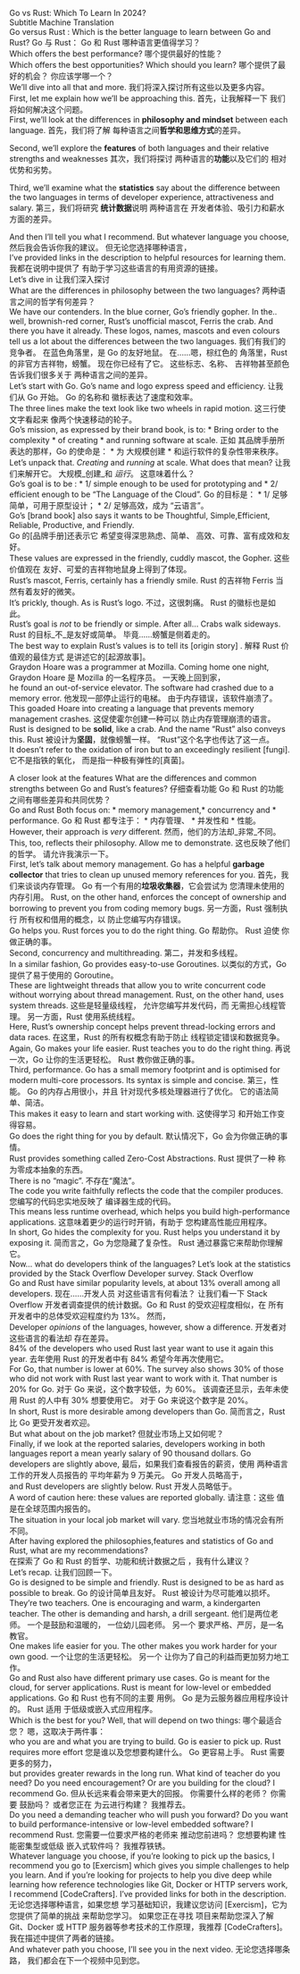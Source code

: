 Go vs Rust: Which To Learn In 2024?  
Subtitle Machine Translation  
Go versus Rust : Which is the better language to learn between Go and Rust? 
Go 与 Rust： Go 和 Rust 哪种语言更值得学习？  
Which offers the best performance? 
哪个提供最好的性能？  
Which offers the best opportunities? Which should you learn? 哪个提供了最好的机会？ 你应该学哪一个？  
We’ll dive into all that and more. 我们将深入探讨所有这些以及更多内容。  
First, let me explain how we’ll be approaching this. 首先，让我解释一下 我们将如何解决这个问题。  
First, we’ll look at the differences in **philosophy and mindset** between each language. 
首先，我们将了解  每种语言之间**哲学和思维方式**的差异。 

Second, we’ll explore the **features**  of both languages and their relative strengths and weaknesses 其次，我们将探讨  两种语言的**功能**以及它们的 相对优势和劣势。  

Third, we’ll examine what the **statistics** say about the difference between the two languages in terms of developer experience, attractiveness and salary.
第三，我们将研究 **统计数据**说明  两种语言在 开发者体验、吸引力和薪水方面的差异。

And then I’ll tell you what I recommend. But whatever language you choose,
然后我会告诉你我的建议。 但无论您选择哪种语言，  
I’ve provided links in the description to helpful resources for learning them. 
我都在说明中提供了 有助于学习这些语言的有用资源的链接。  
Let’s dive in 让我们深入探讨  
What are the differences in philosophy between the two languages?
两种语言之间的哲学有何差异？  
We have our contenders. In the blue corner, Go’s friendly gopher. In the.. well, brownish-red corner, Rust’s unofficial mascot, Ferris the crab. And there you have it already. These logos, names,  mascots and even colours tell us a lot about the differences between the two languages. 
我们有我们的竞争者。 在蓝色角落里，是 Go 的友好地鼠。 在......嗯，棕红色的  角落里，Rust 的非官方吉祥物，螃蟹。 现在你已经有了它。 这些标志、名称、  吉祥物甚至颜色告诉我们很多关于 两种语言之间的差异。  
Let’s start with Go. Go’s name and logo express speed and efficiency. 
让我们从 Go 开始。 Go 的名称和 徽标表达了速度和效率。  
The three lines make the text look like two wheels in rapid motion. 
这三行使文字看起来 像两个快速移动的轮子。  
Go’s mission, as expressed by their brand book, is to: * Bring order to the complexity * of creating * and running software at scale. 
正如  其品牌手册所表达的那样，Go 的使命是： * 为  大规模创建 * 和运行软件的复杂性带来秩序。  
Let’s unpack that. _Creating_ and _running_ at scale. What does that mean? 
让我们来解开它。 大规模_创建_和 _运行_。 这意味着什么？  
Go’s goal is to be : * 1/ simple enough to be used for prototyping and * 2/ efficient enough to be “The Language of the Cloud”. 
Go 的目标是： * 1/ 足够简单，可用于原型设计；  * 2/ 足够高效，成为 “云语言”。  
Go’s [brand book] also says it wants to be Thoughtful, Simple,Efficient, Reliable, Productive, and Friendly.  
Go 的[品牌手册]还表示它 希望变得深思熟虑、简单、  高效、可靠、富有成效和友好。  
These values are expressed in the friendly, cuddly mascot, the Gopher. 
这些价值观在 友好、可爱的吉祥物地鼠身上得到了体现。  
Rust’s mascot, Ferris, certainly has a friendly smile. 
Rust 的吉祥物 Ferris 当然有着友好的微笑。  
It’s prickly, though. As is Rust’s logo. 
不过，这很刺痛。 Rust 的徽标也是如此。  
Rust’s goal is _not_ to be friendly or simple. After all… Crabs walk sideways. 
Rust 的目标_不_是友好或简单。 毕竟……螃蟹是侧着走的。  
The best way to explain Rust’s values is to tell its [origin story] .
解释 Rust 价值观的最佳方式 是讲述它的[起源故事]。  
Graydon Hoare was a programmer at Mozilla. Coming home one night, 
Graydon Hoare 是 Mozilla 的一名程序员。 一天晚上回到家，  
he found an out-of-service elevator. The software had crashed due to a memory error. 
他发现一部停止运行的电梯。 由于内存错误，该软件崩溃了。  
This goaded Hoare into creating a language that prevents memory management crashes.
这促使霍尔创建一种可以 防止内存管理崩溃的语言。  
Rust is designed to be **solid**, like a crab. And the name “Rust” also conveys this. 
Rust 被设计为**坚固**，就像螃蟹一样。 “Rust”这个名字也传达了这一点。  
It doesn’t refer to the oxidation of iron but to an exceedingly resilient [fungi]. 
它不是指铁的氧化， 而是指一种极有弹性的[真菌]。  

 A closer look at the features What are the differences and common strengths between Go and Rust’s features? 
  仔细查看功能   Go 和 Rust 的功能之间有哪些差异和共同优势？  
Go and Rust Both focus on: * memory management,* concurrency and * performance.
Go 和 Rust 都专注于： * 内存管理、   * 并发性和 * 性能。  
However, their approach is _very_ different. 
然而，他们的方法却_非常_不同。  
This, too, reflects their philosophy. Allow me to demonstrate.
这也反映了他们的哲学。 请允许我演示一下。  
First, let’s talk about memory management. Go has a helpful **garbage collector** that tries to clean up unused memory references for you. 
首先，我们来谈谈内存管理。 Go 有一个有用的**垃圾收集器**，它会尝试为  您清理未使用的内存引用。 
Rust, on the other hand, enforces the  concept of ownership and borrowing to prevent you from coding memory bugs. 
另一方面，Rust 强制执行  所有权和借用的概念，以 防止您编写内存错误。  
Go helps you. Rust forces you to do the right thing. 
Go 帮助你。 Rust 迫使 你做正确的事。  
Second, concurrency and multithreading. 
第二，并发和多线程。  
In a similar fashion, Go provides easy-to-use Goroutines. 
以类似的方式，Go 提供了易于使用的 Goroutine。  
These are lightweight threads that allow you to write concurrent code without worrying about thread management. Rust, on the other hand, uses system threads. 
这些是轻量级线程， 允许您编写并发代码，而  无需担心线程管理。 另一方面，Rust 使用系统线程。  
Here, Rust’s ownership concept helps prevent thread-locking errors and data races. 
在这里，Rust 的所有权概念有助于防止 线程锁定错误和数据竞争。  
Again, Go makes your life easier. Rust teaches you to do the right thing. 
再说一次，Go 让你的生活更轻松。 Rust 教你做正确的事。  
Third, performance. Go has a small memory footprint and is optimised for modern multi-core processors. Its syntax is simple and concise.
第三，性能。 Go 的内存占用很小，并且   针对现代多核处理器进行了优化。 它的语法简单、简洁。  
This makes it easy to learn and start working with. 
这使得学习 和开始工作变得容易。  
Go does the right thing for you by default. 
默认情况下，Go 会为你做正确的事情。  
Rust provides something called Zero-Cost Abstractions. 
Rust 提供了一种 称为零成本抽象的东西。  
There is no “magic”. 
不存在“魔法”。  
The code you write faithfully reflects the code that the compiler produces. 
您编写的代码忠实地反映了 编译器生成的代码。  
This means less runtime overhead, which helps you build high-performance applications. 
这意味着更少的运行时开销，有助于 您构建高性能应用程序。  
In short, Go hides the complexity for you. Rust helps you understand it by exposing it.
简而言之，Go 为您隐藏了复杂性。 Rust 通过暴露它来帮助你理解它。  
Now… what do developers think of the languages? Let’s look at the statistics provided by the Stack Overflow Developer survey. Stack Overflow   
Go and Rust have similar popularity levels, at about 13% overall among all developers.
现在……开发人员 对这些语言有何看法？ 让我们看一下   Stack Overflow 开发者调查提供的统计数据。Go 和 Rust 的受欢迎程度相似，在 所有开发者中的总体受欢迎程度约为 13%。 然而，  
Developer _opinions_ of the languages, however, show a difference. 开发者对这些语言的看法却 存在差异。  
84% of the developers who used Rust last year want to use it again this year. 
去年使用 Rust 的开发者中有 84% 希望今年再次使用它。  
For Go, that number is lower at 60%. The survey also shows 30% of those who did not work with Rust last year want to work with it. That number is 20% for Go. 
对于 Go 来说，这个数字较低，为 60%。 该调查还显示，去年未使用 Rust 的人中有 30%  想要使用它。 对于 Go 来说这个数字是 20%。  
In short, Rust is more desirable among developers than Go.
简而言之，Rust 比 Go 更受开发者欢迎。  
But what about on the job market? 
但就业市场上又如何呢？  
Finally, if we look at the reported salaries, developers working in both languages report a 
mean yearly salary of 90 thousand dollars. Go developers are slightly above,
最后，如果我们查看报告的薪资，使用 两种语言工作的开发人员报告的  平均年薪为 9 万美元。 Go 开发人员略高于，  
and Rust developers are slightly below. 
Rust 开发人员略低于。  
A word of caution here: these values are reported globally. 
请注意：这些 值是在全球范围内报告的。  
The situation in your local job market will vary. 
您当地就业市场的情况会有所不同。  
After having explored the philosophies,features and statistics of Go and Rust, what are my recommendations?  
在探索了  Go 和 Rust 的哲学、功能和统计数据之后 ，我有什么建议？  
Let’s recap. 
让我们回顾一下。  
Go is designed to be simple and friendly. Rust is designed to be as hard as possible to break.
Go 的设计简单且友好。 Rust 被设计为尽可能难以损坏。  
They’re two teachers. One is encouraging and warm, a kindergarten teacher. The other is demanding and harsh, a drill sergeant. 
他们是两位老师。 一个是鼓励和温暖的，  一位幼儿园老师。 另一个 要求严格、严厉，是一名教官。  
One makes life easier for you. The other makes you work harder for your own good. 
一个让您的生活更轻松。 另一个 让你为了自己的利益而更加努力地工作。  
Go and Rust also have different primary use cases. Go is meant for the cloud, for server applications. Rust is meant for low-level or embedded applications. 
Go 和 Rust 也有不同的主要 用例。 Go 是为云服务器应用程序设计的。 Rust 适用 于低级或嵌入式应用程序。  
Which is the best for you? Well, that will depend on two things: 
哪个最适合您？ 嗯，这取决于两件事：  
who you are and what you are trying to build. Go is easier to pick up. Rust requires more effort 
您是谁以及您想要构建什么。 Go 更容易上手。 Rust 需要更多的努力，  
but provides greater rewards in the long run. What kind of teacher do you need? Do you need encouragement? Or are you building for the cloud? I recommend Go. 
但从长远来看会带来更大的回报。 你需要什么样的老师？ 你需要  鼓励吗？ 或者您正在 为云进行构建？ 我推荐去。  
Do you need a demanding teacher who will push you forward? Do you want to build performance-intensive or low-level embedded software? I recommend Rust. 
您需要一位要求严格的老师来 推动您前进吗？ 您想要构建  性能密集型或低级 嵌入式软件吗？ 我推荐铁锈。  
Whatever language you choose, if you’re looking to pick up the basics, I recommend you go to 
[Exercism] which gives you simple challenges to help you learn. And if you’re looking for projects to help you dive deep while learning how reference technologies like Git, Docker or HTTP servers work, I recommend [CodeCrafters]. I’ve provided links for both in the description. 
无论您选择哪种语言，如果您想 学习基础知识，我建议您访问  [Exercism]，它为您提供了简单的挑战 来帮助您学习。 如果您正在寻找  项目来帮助您深入了解 Git、Docker 或  HTTP 服务器等参考技术的工作原理，我推荐 [CodeCrafters]。 我在描述中提供了两者的链接。  
And whatever path you choose, I’ll see you in the next video. 
无论您选择哪条路， 我们都会在下一个视频中见到您。